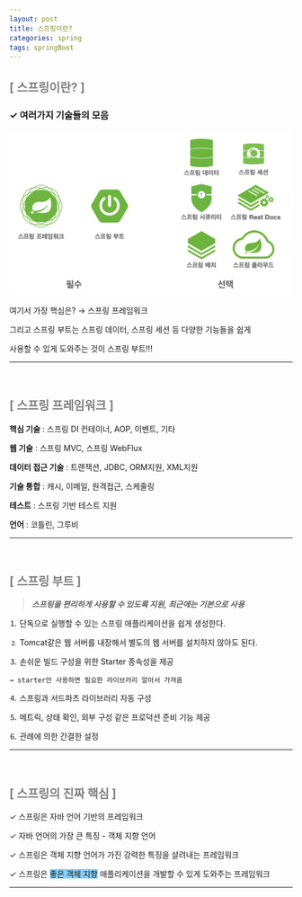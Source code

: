 ```yaml
---
layout: post
title: 스프링이란?
categories: spring
tags: springBoot
---
```


## <span style="color:gray">[ 스프링이란? ]</span>

### ✓ 여러가지 기술들의 모음

<img src="/assets/img/spring/스프링이란.png">

여기서 가장 핵심은? → 스프링 프레임워크

그리고 스프링 부트는 스프링 데이터, 스프링 세션 등 다양한 기능들을 쉽게

사용할 수 있게 도와주는 것이 스프링 부트!!!

---

<br>

## <span style="color:gray">[ 스프링 프레임워크 ]</span>

**핵심 기술** : 스프링 DI 컨테이너, AOP, 이벤트, 기타

**웹 기술** : 스프링 MVC, 스프링 WebFlux

**데이터 접근 기술** : 트랜잭션, JDBC, ORM지원, XML지원

**기술 통합** : 캐시, 이메일, 원격접근, 스케줄링

**테스트** : 스프링 기반 테스트 지원

**언어** : 코틀린, 그루비

---

<br>

## <span style="color:gray">[ 스프링 부트 ]</span>

> ***스프링을 편리하게 사용할 수 있도록 지원, 최근에는 기본으로 사용***

⒈ 단독으로 실행할 수 있는 스프링 애플리케이션을 쉽게 생성한다.

⒉ Tomcat같은 웹 서버를 내장해서 별도의 웹 서버를 설치하지 않아도 된다.

⒊ 손쉬운 빌드 구성을 위한 Starter 종속성을 제공 

    → starter만 사용하면 필요한 라이브러리 알아서 가져옴

⒋ 스프링과 서드파츠 라이브러리 자동 구성

⒌ 메트릭, 상태 확인, 외부 구성 같은 프로덕션 준비 기능 제공

⒍ 관례에 의한 간결한 설정

---

<br>

## <span style="color:gray">[ 스프링의 진짜 핵심 ]</span>

✓ 스프링은 자바 언어 기반의 프레임워크

✓ 자바 언어의 가장 큰 특징 - 객체 지향 언어

✓ 스프링은 객체 지향 언어가 가진 강력한 특징을 살려내는 프레임워크

✓ 스프링은 <span style="background-color:#87CEFA">좋은 객체 지향</span> 애플리케이션을 개발할 수 있게 도와주는 프레임워크 

---